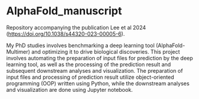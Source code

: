# AlphaFold_manuscript
Repository accompanying the publication Lee et al 2024 (https://doi.org/10.1038/s44320-023-00005-6).

My PhD studies involves benchmarking a deep learning tool (AlphaFold-Multimer) and optimizing it to drive biological discoveries. This project involves automating the preparation of input files for prediction by the deep learning tool, as well as the processing of the prediction result and subsequent downstream analyses and visualization. The preparation of input files and processing of prediction result utilize object-oriented programming (OOP) written using Python, while the downstream analyses and visualization are done using Jupyter notebook.
